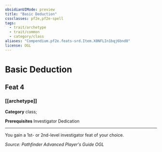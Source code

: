 ```yaml
---
obsidianUIMode: preview
title: "Basic Deduction"
cssclasses: pf2e,pf2e-spell
tags:
  - trait/archetype
  - trait/common
  - category/class
aliases: "Compendium.pf2e.feats-srd.Item.X0NFLIn1bqj6bnd0"
license: OGL
---
```

# Basic Deduction
## Feat 4
### [[archetype]]

**Category** class; 



**Prerequisites** Investigator Dedication
* * *
You gain a 1st- or 2nd-level investigator feat of your choice.

*Source: Pathfinder Advanced Player's Guide*
*OGL*